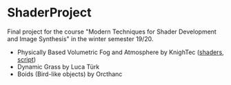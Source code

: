 # ShaderProject

Final project for the course "Modern Techniques for Shader Development and Image Synthesis" in the winter semester 19/20.

- Physically Based Volumetric Fog and Atmosphere by KnighTec ([shaders](https://github.com/KnightTec/ShaderProject/tree/master/Assets/Resources/Shaders/VolumetricFog), [script](https://github.com/KnightTec/ShaderProject/blob/master/Assets/Scripts/VolumetricFogRenderer.cs))
- Dynamic Grass by Luca Türk
- Boids (Bird-like objects) by Orcthanc
